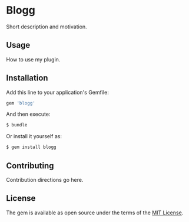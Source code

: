# Blogg
Short description and motivation.

## Usage
How to use my plugin.

## Installation
Add this line to your application's Gemfile:

```ruby
gem 'blogg'
```

And then execute:
```bash
$ bundle
```

Or install it yourself as:
```bash
$ gem install blogg
```

## Contributing
Contribution directions go here.

## License
The gem is available as open source under the terms of the [MIT License](https://opensource.org/licenses/MIT).
